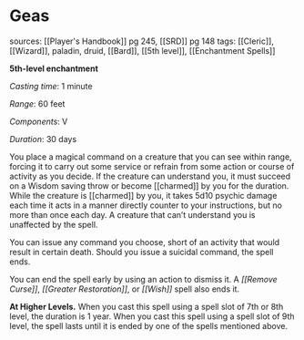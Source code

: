 # Geas
sources: [[Player's Handbook]] pg 245, [[SRD]] pg 148
tags: [[Cleric]], [[Wizard]], paladin, druid, [[Bard]], [[5th level]], [[Enchantment Spells]]

**5th-level enchantment**

*Casting time*: 1 minute

*Range*: 60 feet

*Components*: V

*Duration*: 30 days

You place a magical command on a creature that you can see within range, forcing it to carry out some service or refrain from some action or course of activity as you decide. If the creature can understand you, it must succeed on a Wisdom saving throw or become [[charmed]] by you for the duration. While the creature is [[charmed]] by you, it takes 5d10 psychic damage each time it acts in a manner directly counter to your instructions, but no more than once each day. A creature that can’t understand you is unaffected by the spell.

You can issue any command you choose, short of an activity that would result in certain death. Should you issue a suicidal command, the spell ends. 

You can end the spell early by using an action to dismiss it. A *[[Remove Curse]]*, *[[Greater Restoration]]*, or *[[Wish]]* spell also ends it.

**At Higher Levels.** When you cast this spell using a spell slot of 7th or 8th level, the duration is 1 year. When you cast this spell using a spell slot of 9th level, the spell lasts until it is ended by one of the spells mentioned above.
